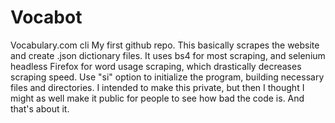 # Vocabot
Vocabulary.com cli
My first github repo.
This basically scrapes the website and create .json dictionary files.
It uses bs4 for most scraping, and selenium headless Firefox for word usage scraping, which drastically decreases scraping speed.
Use "si" option to initialize the program, building necessary files and directories.
I intended to make this private, but then I thought I might as well make it public for people to see how bad the code is.
And that's about it.
